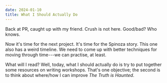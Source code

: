 ```yaml
---
date: 2024-01-10
title: What I Should Actually Do
---
```


Back at PR, caught up with my friend. Crush is not here. Good/bad? Who knows.

Now it's time for the next project. It's time for the Spinoza story. This one also has a weird timeline. We need to come up with better techniques for moving through time---we can practise, at least.

What will I read? Well, today, what I should actually do is try to put together some resources on writing workshops. That's one objective; the second is to think about where/how I can improve *The Truth is Haunted*.
